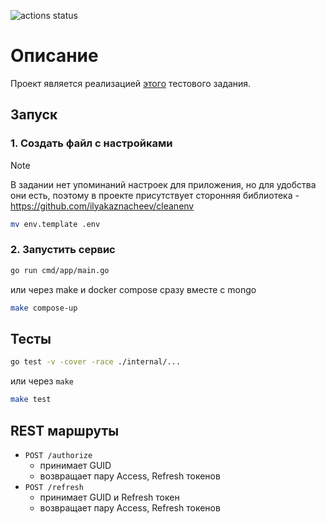![actions status](https://github.com/demig00d/auth-service/actions/workflows/ci.yml/badge.svg)

# Описание

Проект является реализацией [этого](https://github.com/demig00d/auth-service/blob/master/TASK.md) тестового задания.

## Запуск

### 1. Создать файл с настройками

> [!NOTE]
> В задании нет упоминаний настроек для приложения, но для удобства они есть,
> поэтому в проекте присутствует сторонняя библиотека - <https://github.com/ilyakaznacheev/cleanenv>

```bash
mv env.template .env
```

### 2. Запустить сервис

```bash
go run cmd/app/main.go
```
или через make и docker compose сразу вместе с mongo
```bash
make compose-up
```

## Тесты

```bash
go test -v -cover -race ./internal/...
```

или через `make`

```bash
make test
```

## REST маршруты

* `POST /authorize`
  * принимает GUID
  * возвращает пару Access, Refresh токенов
* `POST /refresh`
  * принимает GUID и Refresh токен
  * возвращает пару Access, Refresh токенов
